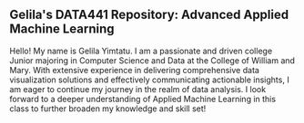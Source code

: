## Gelila's DATA441 Repository: Advanced Applied Machine Learning


Hello! My name is Gelila Yimtatu. I am a passionate and driven college Junior majoring in Computer Science and Data at the College of William and Mary. With extensive experience in delivering comprehensive data visualization solutions and effectively communicating actionable insights, I am eager to continue my journey in the realm of data analysis. I look forward to a deeper understanding of Applied Machine Learning in this class to further broaden my knowledge and skill set!
